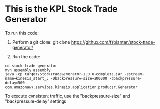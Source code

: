 # This is the KPL Stock Trade Generator

To run this code:

1) Perform a git clone:
 git clone https://github.com/fabiantan/stock-trade-generator/

2) Run the code:
```
cd stock-trade-generator
mvn assembly:assembly
java -cp target/StockTradeGenerator-1.0.0-complete.jar -Dstream-name=kinesis_start_3 -Dbackpressure-size=200000 -Dbackpressure-delay=500 com.amazonaws.services.kinesis.application.producer.Generator
```

To execute consistent traffic, use the "backpressure-size" and "backpressure-delay" settings
```
